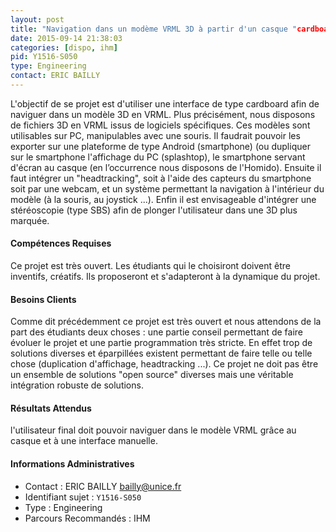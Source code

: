 ```yaml
---
layout: post
title: "Navigation dans un modème VRML 3D à partir d'un casque "cardboard""
date: 2015-09-14 21:38:03
categories: [dispo, ihm]
pid: Y1516-S050
type: Engineering
contact: ERIC BAILLY
---
```

       
L'objectif de se projet est d'utiliser une interface de type cardboard afin de naviguer dans un modèle 3D en VRML. Plus précisément, nous disposons de fichiers 3D en VRML issus de logiciels spécifiques. Ces modèles sont utilisables sur PC, manipulables avec une souris. Il faudrait pouvoir les exporter sur une plateforme de type Android (smartphone) (ou dupliquer sur le smartphone l'affichage du PC (splashtop), le smartphone servant d'écran au casque (en l’occurrence nous disposons de l'Homido).
Ensuite il faut intégrer un "headtracking", soit à l'aide des capteurs du smartphone soit par une webcam, et un système permettant la navigation à l'intérieur du modèle (à la souris, au joystick ...).
Enfin il est envisageable d'intégrer une stéréoscopie (type SBS) afin de plonger l'utilisateur dans une 3D plus marquée.

#### Compétences Requises
Ce projet est très ouvert. Les étudiants qui le choisiront doivent être inventifs, créatifs. Ils proposeront et s'adapteront à la dynamique du projet.


#### Besoins Clients
Comme dit précédemment ce projet est très ouvert et nous attendons de la part des étudiants deux choses : une partie conseil permettant de faire évoluer le projet et une partie programmation très stricte. En effet trop de solutions diverses et éparpillées existent permettant de faire telle ou telle chose (duplication d'affichage, headtracking ...). Ce projet ne doit pas être un ensemble de solutions "open source" diverses mais une véritable intégration robuste de solutions.

#### Résultats Attendus
l'utilisateur final doit pouvoir naviguer dans le modèle VRML grâce au casque et à une interface manuelle.
     

#### Informations Administratives
  * Contact : ERIC BAILLY <bailly@unice.fr>
  * Identifiant sujet : `Y1516-S050`
  * Type : Engineering
  * Parcours Recommandés : IHM


